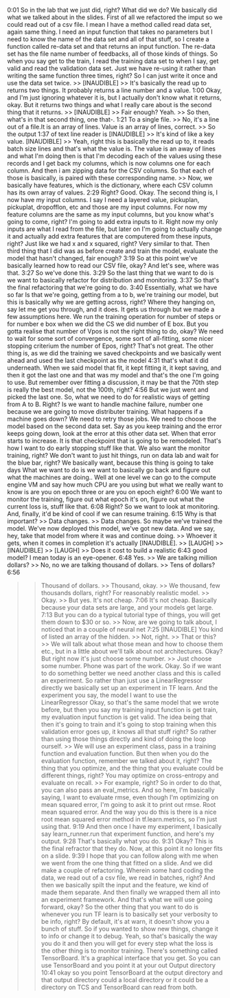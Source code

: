 0:01
So in the lab that we just did, right? What did we do? We basically did what we talked about in the slides. First of all we refactored the imput so we could read out of a csv file. I mean I have a method called read data set, again same thing. I need an input function that takes no parameters but I need to know the name of the data set and all of that stuff, so I create a function called re-data set and that returns an input function. The re-data set has the file name number of feedbacks, all of those kinds of things. So when you say get to the train, I read the training data set to when I say, get valid and read the validation data set. Just we have re-using it rather than writing the same function three times, right? So I can just write it once and use the data set twice. >> [INAUDIBLE] >> It's basically the read up to returns two things. It probably returns a line number and a value.
1:00
Okay, and I'm just ignoring whatever it is, but I actually don't know what it returns, okay. But it returns two things and what I really care about is the second thing that it returns. >> [INAUDIBLE] >> Fair enough? Yeah. >> So then, what's in that second thing, one that-.
1:21
To a single file. >> No, it's a line out of a file.It is an array of lines. Value is an array of lines, correct. >> So the output
1:37
of text line reader is [INAUDIBLE] >> It's kind of like a key value. [INAUDIBLE] >> Yeah, right this is basically the read up to, it reads batch size lines and that's what the value is. The value is an away of lines and what I'm doing then is that I'm decoding each of the values using these records and I get back my columns, which is now columns one for each column. And then i am zipping data for the CSV columns. So that each of those is basically, is paired with these corresponding name. >> Now, we basically have features, which is the dictionary, where each CSV column has its own array of values.
2:29
Right? Good. Okay. The second thing is, I now have my input columns. I say I need a layered value, pickuplan, pickuplat, dropofflon, etc and those are my input columns. For now my feature columns are the same as my input columns, but you know what's going to come, right? I'm going to add extra inputs to it. Right now my only inputs are what I read from the file, but later on I'm going to actually change it and actually add extra features that are computered from these inputs, right? Just like we had x and x squared, right? Very similar to that. Then third thing that I did was as before create and train the model, evaluate the model that hasn't changed, fair enough?
3:19
So at this point we've basically learned how to read our CSV file, okay? And let's see, where was that.
3:27
So we've done this.
3:29
So the last thing that we want to do is we want to basically refactor for distribution and monitoring.
3:37
So that's the final refactoring that we're going to do.
3:40
Essentially, what we have so far Is that we're going, getting from a to b, we're training our model, but this is basically why we are getting across, right? Where they hanging on, say let me get you through, and it does. It gets us through but we made a few assumptions here. We run the training operation for number of steps or for number e box when we did the CS we did number of E box. But you gotta realise that number of Vpos is not the right thing to do, okay? We need to wait for some sort of convergence, some sort of all-fitting, some nicer stopping criterium the number of Epos, right? That's not great. The other thing is, as we did the training we saved checkpoints and we basically went ahead and used the last checkpoint as the model
4:31
that's what it did underneath. When we said model that fit, it kept fitting it, it kept saving, and then it got the last one and that was my model and that's the one I'm going to use. But remember over fitting a discussion, it may be that the 70th step is really the best model, not the 100th, right?
4:56
But we just went and picked the last one. So, what we need to do for realistic ways of getting from A to B. Right? Is we want to handle machine failure, number one because we are going to move distributer training. What happens if a machine goes down? We need to retry those jobs. We need to choose the model based on the second data set. Say as you keep training and the error keeps going down, look at the error at this other data set. When that error starts to increase. It is that checkpoint that is going to be remodeled. That's how I want to do early stopping stuff like that. We also want the monitor training, right? We don't want to just hit things, run on data lab and wait for the blue bar, right? We basically want, because this thing is going to take days What we want to do is we want to basically go back and figure out what the machines are doing.. Well at one level we can go to the compute engine VM and say how much CPU are you using but what we really want to know is are you on epoch three or are you on epoch eight?
6:00
We want to monitor the training, figure out what epoch it's on, figure out what the current loss is, stuff like that.
6:08
Right? So we want to look at monitoring. And, finally, it'd be kind of cool if we can resume training.
6:15
Why is that important? >> Data changes. >> Data changes. So maybe we've trained the model. We've now deployed this model, we've got new data. And we say, hey, take that model from where it was and continue doing. >> Whoever it gets, when it comes in completion it's actually [INAUDIBLE]. >> [LAUGH] >> [INAUDIBLE] >> [LAUGH] >> Does it cost to build a realistic
6:43
good model? I mean today is an eye-opener.
6:48
Yes. >> We are talking million dollars? >> No, no we are talking thousand of dollars. >> Tens of dollars?
6:56
>> Thousand of dollars. >> Thousand, okay. >> We thousand, few thousands dollars, right? For reasonably realistic model. >> Okay. >> But yes. It's not cheap.
7:06
It's not cheap. Basically because your data sets are large, and your models get large.
7:13
But you can do a typical tutorial type of things, you will get them down to $30 or so. >> Now, are we going to talk about, I noticed that in a couple of neural net
7:25
>> [INAUDIBLE] You kind of listed an array of the hidden. >> Not, right. >> That or this? >> We will talk about what those mean and how to choose them etc., but in a little about we'll talk about not architectures. Okay? But right now it's just choose some number. >> Just choose some number. Phone was part of the work. Okay. So if we want to do something better we need another class and this is called an experiment. So rather than just use a LinearRegressor directly we basically set up an experiment in TF learn. And the experiment you say, the model I want to use the LinearRegressor Okay, so that's the same model that we wrote before, but then you say my training input function is get train, my evaluation input function is get valid. The idea being that then it's going to train and it's going to stop training when this validation error goes up, it knows all that stuff right? So rather than using those things directly and kind of doing the loop ourself. >> We will use an experiment class, pass in a training function and evaluation function. But then when you do the evaluation function, remember we talked about it, right? The thing that you optimize, and the thing that you evaluate could be different things, right? You may optimize on cross-entropy and evaluate on recall. >> For example, right? So in order to do that, you can also pass an eval_metrics. And so here, I'm basically saying, I want to evaluate rmse, even though I'm optimizing on mean squared error, I'm going to ask it to print out rmse. Root mean squared error. And the way you do this is there is a nice root mean squared error method in tf.learn.metrics, so I'm just using that.
9:19
And then once I have my experiment, I basically say learn_runner.run that experiment function, and here's my output.
9:28
That's basically what you do.
9:31
Okay? This is the final refractor that they do. Now, at this point it no longer fits on a slide.
9:39
I hope that you can follow along with me when we went from the one thing that fitted on a slide. And we did make a couple of refactoring. Wherein some hard coding the data, we read out of a csv file, we read in batches, right? And then we basically spilt the input and the feature, we kind of made them separate. And then finally we wrapped them all into an experiment framework. And that's what we will use going forward, okay? So the other thing that you want to do is whenever you run TF learn is to basically set your verbosity to be info, right? By default, it's at warn, it doesn't show you a bunch of stuff. So if you wanted to show new things, change it to info or change it to debug. Yeah, so that's basically the way you do it and then you will get for every step what the loss is the other thing is to monitor training. There's something called TensorBoard. It's a graphical interface that you get. So you can use TensorBoard and you point it at your out Output directory
10:41
okay so you point TensorBoard at the output directory and that output directory could a local directory or it could be a directory on TCS and TensorBoard can read from both. 
